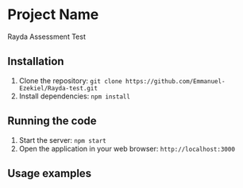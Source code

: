 # Project Name

Rayda Assessment Test

## Installation

1. Clone the repository: `git clone https://github.com/Emmanuel-Ezekiel/Rayda-test.git`
2. Install dependencies: `npm install`

## Running the code

1. Start the server: `npm start`
2. Open the application in your web browser: `http://localhost:3000`

## Usage examples



